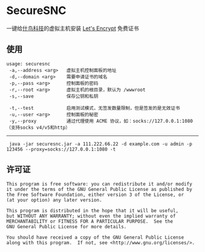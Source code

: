 SecureSNC
============
一键给[什鸟科技](https://www.sncidc.com)的虚拟主机安装 [Let's Encrypt](https://letsencrypt.org/) 免费证书

使用
----------
    usage: securesnc
     -a,--address <arg>   虚拟主机控制面板的地址
     -d,--domain <arg>    需要申请证书的域名
     -p,--pass <arg>      控制面板的密码
     -r,--root <arg>      虚拟主机的根目录，默认为 /wwwroot
     -s,--save            保存公钥和私钥

     -t,--test            启用测试模式，无签发数量限制，但是签发的是无效证书
     -u,--user <arg>      控制面板的秘密
     -y,--proxy           通过代理使用 ACME 协议，如：socks://127.0.0.1:1080（支持socks v4/v5和http）
----------
     java -jar securesnc.jar -a 111.222.66.22 -d example.com -u admin -p 123456 --proxy=socks://127.0.0.1:1080 -t

许可证
----------
	This program is free software: you can redistribute it and/or modify
	it under the terms of the GNU General Public License as published by
	the Free Software Foundation, either version 3 of the License, or
	(at your option) any later version.

	This program is distributed in the hope that it will be useful,
	but WITHOUT ANY WARRANTY; without even the implied warranty of
	MERCHANTABILITY or FITNESS FOR A PARTICULAR PURPOSE.  See the
	GNU General Public License for more details.

	You should have received a copy of the GNU General Public License
	along with this program.  If not, see <http://www.gnu.org/licenses/>.
